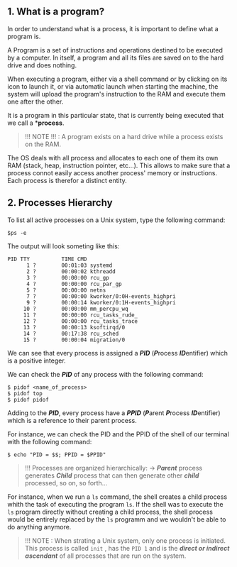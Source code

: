 ## 1. What is a program?

In order to understand what is a process, it is important to define what a program is.

A Program is a set of instructions and operations destined to be executed by a computer. In itself, a program and all its files are saved on to the hard drive and does nothing.

When executing a program, either via a shell command or by clicking on its icon to launch it, or via automatic launch when starting the machine, the system will upload the program's instruction to the RAM and execute them one after the other.

It is a program in this particular state, that is currently being executed that we call a ***process**. 

>!!! NOTE !!! : A program exists on a hard drive while a process exists on the RAM.

The OS deals with all process and allocates to each one of them its own RAM (stack, heap, instruction pointer, etc...). This allows to make sure that a process connot easily access another process' memory or instructions. Each process is therefor a distinct entity.

## 2. Processes Hierarchy

To list all active processes on a Unix system, type the following command:
```shell
$ps -e
```

The output will look someting like this: 
```shell
PID TTY          TIME CMD
      1 ?        00:01:03 systemd
      2 ?        00:00:02 kthreadd
      3 ?        00:00:00 rcu_gp
      4 ?        00:00:00 rcu_par_gp
      5 ?        00:00:00 netns
      7 ?        00:00:00 kworker/0:0H-events_highpri
      9 ?        00:00:14 kworker/0:1H-events_highpri
     10 ?        00:00:00 mm_percpu_wq
     11 ?        00:00:00 rcu_tasks_rude_
     12 ?        00:00:00 rcu_tasks_trace
     13 ?        00:00:13 ksoftirqd/0
     14 ?        00:17:38 rcu_sched
     15 ?        00:00:04 migration/0
```

We can see that every process is assigned a ***PID*** (***P***rocess ***ID***entifier) which is a positive integer.

We can check the ***PID*** of any process with the following command:
```shell
$ pidof <name_of_process>
$ pidof top
$ pidof pidof
```

Adding to the ***PID***, every process have a ***PPID*** (***P***arent ***P***rocess ***ID***entifier) which is a reference to their parent process.

For instance, we can check the PID and the PPID of the shell of our terminal with the following command:
```shell
$ echo "PID = $$; PPID = $PPID"
```

>!!! Processes are organized hierarchically:
> -> ***Parent*** process generates ***Child*** process that can then generate other ***child*** processed, so on, so forth...

For instance, when we run a `ls` command, the shell creates a child process whith the task of executing the program `ls`.  If the shell was to execute the `ls` program directly without creating a child process, the shell process would be entirely replaced by the `ls` programm and we wouldn't be able to do anything anymore.

> !!! NOTE : When strating a Unix system, only one process is initiated. This process is called `init` , has the `PID 1` and is the ***direct or indirect ascendant*** of all processes that are run on the system.